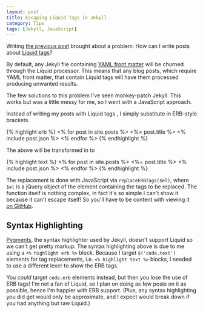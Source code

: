 ```yaml
---
layout: post
title: Escaping Liquid Tags in Jekyll
category: Tips
tags: [Jekyll, JavaScript]
---
```

Writing [the previous post](/2012/04/simple-jekyll-searching) brought about a problem: How can I write posts about [Liquid tags](http://liquidmarkup.org/)?

By default, any Jekyll file containing [YAML front matter](https://github.com/mojombo/jekyll/wiki/YAML-Front-Matter) will be churned through the Liquid processor. This means that any blog posts, which require YAML front matter, that contain Liquid tags will have them processed producing unwanted results.

The few solutions to this problem I've seen monkey-patch Jekyll. This works but was a little messy for me, so I went with a JavaScript approach.

Instead of writing my posts with Liquid tags , I simply substitute in ERB-style brackets.

{% highlight erb %}
<% for post in site.posts %>
  <%= post.title %>
  <% include post.json %>
<% endfor %>
{% endhighlight %}

The above will be transformed in to

{% highlight text %}
<% for post in site.posts %>
  <%= post.title %>
  <% include post.json %>
<% endfor %>
{% endhighlight %}

The replacement is done with JavaScript via `replaceERBTags($el)`, where `$el` is a jQuery object of the element containing the tags to be replaced. The function itself is nothing complex, in fact it's so simple I can't show it because it can't escape itself! So you'll have to be content with viewing it [on GitHub](https://github.com/alexpearce/alexpearce.github.com/blob/37f92f56e4cf85f96361f52baa523ab1dd900398/assets/js/alexpearce.js#L113).

Syntax Highlighting
-------------------

[Pygments](http://pygments.org/), the syntax highlighter used by Jekyll, doesn't support Liquid so we can't get pretty markup. The syntax highlighting above is due to me using a `<% highlight erb %>` block. Because I target `$('code.text')` elements for tag replacements, i.e. `<% highlight text %>` blocks, I needed to use a different lexer to show the ERB tags.

You *could* target `code.erb` elements instead, but then you lose the use of ERB tags! I'm not a fan of Liquid, so I plan on doing as few posts on it as possible, hence I'm happier with ERB support. (Plus, any syntax highlighting you did get would only be approximate, and I expect would break down if you had anything but raw Liquid.)